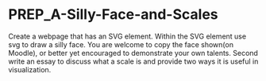 # PREP_A-Silly-Face-and-Scales
Create a webpage that has an SVG element. Within the SVG element use svg to draw a silly face. You are welcome to copy the face shown(on Moodle), or better yet encouraged to demonstrate your own talents.  Second write an essay to discuss what a scale is and provide two ways it is useful in visualization.
